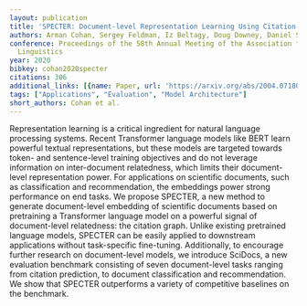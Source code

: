 ```yaml
---
layout: publication
title: 'SPECTER: Document-level Representation Learning Using Citation-informed Transformers'
authors: Arman Cohan, Sergey Feldman, Iz Beltagy, Doug Downey, Daniel S. Weld
conference: Proceedings of the 58th Annual Meeting of the Association for Computational
  Linguistics
year: 2020
bibkey: cohan2020specter
citations: 306
additional_links: [{name: Paper, url: 'https://arxiv.org/abs/2004.07180'}]
tags: ["Applications", "Evaluation", "Model Architecture"]
short_authors: Cohan et al.
---
```

Representation learning is a critical ingredient for natural language
processing systems. Recent Transformer language models like BERT learn powerful
textual representations, but these models are targeted towards token- and
sentence-level training objectives and do not leverage information on
inter-document relatedness, which limits their document-level representation
power. For applications on scientific documents, such as classification and
recommendation, the embeddings power strong performance on end tasks. We
propose SPECTER, a new method to generate document-level embedding of
scientific documents based on pretraining a Transformer language model on a
powerful signal of document-level relatedness: the citation graph. Unlike
existing pretrained language models, SPECTER can be easily applied to
downstream applications without task-specific fine-tuning. Additionally, to
encourage further research on document-level models, we introduce SciDocs, a
new evaluation benchmark consisting of seven document-level tasks ranging from
citation prediction, to document classification and recommendation. We show
that SPECTER outperforms a variety of competitive baselines on the benchmark.